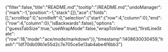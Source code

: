 {"filter":false,"title":"README.md","tooltip":"/README.md","undoManager":{"mark":-1,"position":-1,"stack":[]},"ace":{"folds":[],"scrolltop":0,"scrollleft":0,"selection":{"start":{"row":4,"column":0},"end":{"row":4,"column":0},"isBackwards":false},"options":{"guessTabSize":true,"useWrapMode":false,"wrapToView":true},"firstLineState":{"row":18,"mode":"ace/mode/markdown"}},"timestamp":1408630030459,"hash":"1df70db09b1e55d2c7e705ce5e13ab4abe4f6bb3"}